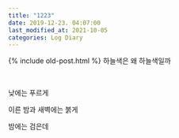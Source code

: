 ```yaml
---
title: "1223"
date: 2019-12-23. 04:07:00
last_modified_at: 2021-10-05
categories: Log Diary
---
```

{% include old-post.html %}
하늘색은 왜 하늘색일까

​

낮에는 푸르게

이른 밤과 새벽에는 붉게

밤에는 검은데